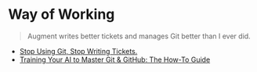 # Way of Working

> Augment writes better tickets and manages Git better than I ever did.

- [Stop Using Git, Stop Writing Tickets.](https://hyperdev.substack.com/p/stop-using-git-stop-writing-tickets)
- [Training Your AI to Master Git & GitHub: The How-To Guide](https://hyperdev.matsuoka.com/p/how-i-trained-augment-code-to-run)
